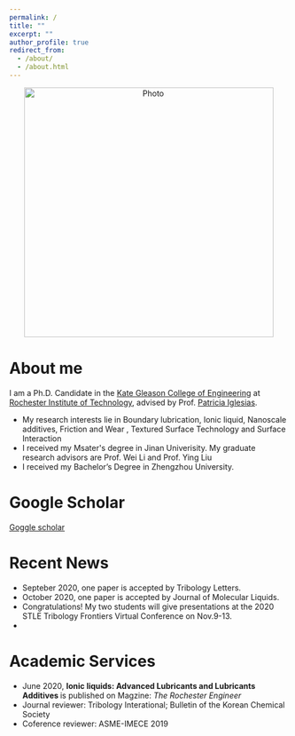 ```yaml
---
permalink: /
title: ""
excerpt: ""
author_profile: true
redirect_from: 
  - /about/
  - /about.html
---
```


<p align="center">
  <img src="http://hongguo001.github.io/HongGuo.github.io/images/PP.JPG" alt="Photo" style="width: 450px;"/> 
</p>

# About me
I am a Ph.D. Candidate in the [Kate Gleason College of Engineering](https://www.rit.edu/engineering/) at [Rochester Institute of Technology](https://www.rit.edu/), advised by Prof. [Patricia Iglesias](https://www.rit.edu/directory/pxieme-patricia-iglesias-victoria).
* My research interests lie in Boundary lubrication, Ionic liquid, Nanoscale additives, Friction and Wear , Textured Surface Technology and Surface Interaction 
* I received my Msater's degree in Jinan Univerisity. My graduate research advisors are Prof. Wei Li and Prof. Ying Liu
* I received my Bachelor’s Degree in Zhengzhou University.

# Google Scholar
[Goggle scholar](https://scholar.google.com/citations?user=g2iYtN8AAAAJ&hl=en)




# Recent News
* Septeber 2020, one paper is accepted by Tribology Letters.
* October 2020, one paper is accepted by Journal of Molecular Liquids.
* Congratulations! My two students will give presentations at the 2020 STLE Tribology Frontiers Virtual Conference on Nov.9-13. 
* 

# Academic Services
* June 2020, <b>Ionic liquids: Advanced Lubricants and Lubricants Additives </b> is published on Magzine: <i>The Rochester Engineer</i> 
* Journal reviewer: Tribology Interational; Bulletin of the Korean Chemical Society  
* Coference reviewer: ASME-IMECE 2019


